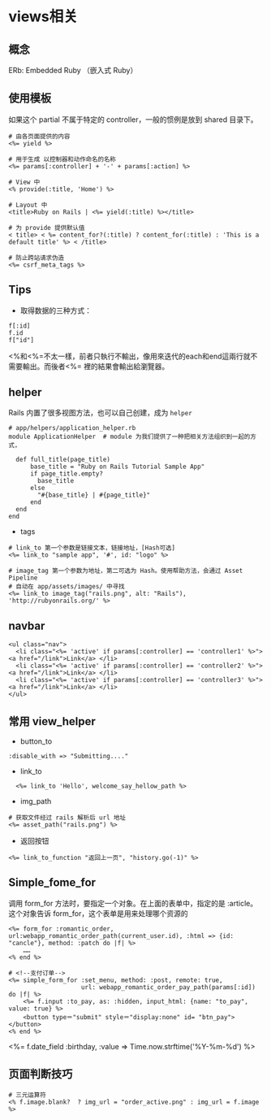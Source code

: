 # views相关

## 概念
ERb: Embedded Ruby （嵌入式 Ruby）

## 使用模板
如果这个 partial 不属于特定的 controller，一般的惯例是放到 shared 目录下。
```
# 由各页面提供的内容
<%= yield %>

# 用于生成 以控制器和动作命名的名称
<%= params[:controller] + '-' + params[:action] %>

# View 中
<% provide(:title, 'Home') %>

# Layout 中
<title>Ruby on Rails | <%= yield(:title) %></title>

# 为 provide 提供默认值
< title> < %= content_for?(:title) ? content_for(:title) : 'This is a default title' %> < /title>

# 防止跨站请求伪造
<%= csrf_meta_tags %>
```

## Tips
- 取得数据的三种方式：
```
f[:id]
f.id
f["id"]
```
<%和<%=不太一樣，前者只執行不輸出，像用來迭代的each和end這兩行就不需要輸出。而後者<%= 裡的結果會輸出給瀏覽器。

## helper
Rails 内置了很多视图方法，也可以自己创建，成为 `helper`

```
# app/helpers/application_helper.rb
module ApplicationHelper  # module 为我们提供了一种把相关方法组织到一起的方式，

  def full_title(page_title)
      base_title = "Ruby on Rails Tutorial Sample App"
      if page_title.empty?
        base_title
      else
        "#{base_title} | #{page_title}"
      end
  end
end
```

- tags
```
# link_to 第一个参数是链接文本，链接地址，[Hash可选]
<%= link_to "sample app", '#', id: "logo" %>

# image_tag 第一个参数为地址，第二可选为 Hash。使用帮助方法，会通过 Asset Pipeline
# 自动在 app/assets/images/ 中寻找
<%= link_to image_tag("rails.png", alt: "Rails"), 'http://rubyonrails.org/' %>
```


## navbar
```
<ul class="nav">
  <li class="<%= 'active' if params[:controller] == 'controller1' %>"> <a href="/link">Link</a> </li>
  <li class="<%= 'active' if params[:controller] == 'controller2' %>"> <a href="/link">Link</a> </li>
  <li class="<%= 'active' if params[:controller] == 'controller3' %>"> <a href="/link">Link</a> </li>        
</ul>
```

## 常用 view_helper
- button_to
```
:disable_with => "Submitting...."
```
- link_to
```
  <%= link_to 'Hello', welcome_say_hellow_path %>
```
- img_path
```
# 获取文件经过 rails 解析后 url 地址
<%= asset_path("rails.png") %>
```

- 返回按钮
```
<%= link_to_function "返回上一页", "history.go(-1)" %>
```

## Simple_fome_for
调用 form_for 方法时，要指定一个对象。在上面的表单中，指定的是 :article。这个对象告诉 form_for，这个表单是用来处理哪个资源的
```
<%= form_for :romantic_order, url:webapp_romantic_order_path(current_user.id), :html => {id: "cancle"}, method: :patch do |f| %>
    ……
<% end %>

# <!--支付订单-->
<%= simple_form_for :set_menu, method: :post, remote: true,
                    url: webapp_romantic_order_pay_path(params[:id])  do |f| %>
    <%= f.input :to_pay, as: :hidden, input_html: {name: "to_pay", value: true} %>
    <button type＝"submit" style＝"display:none" id= "btn_pay"></button>
<% end %>
```

<%= f.date_field :birthday, :value => Time.now.strftime('%Y-%m-%d') %>


## 页面判断技巧
```
# 三元运算符
<% f.image.blank?  ? img_url = "order_active.png" : img_url = f.image  %>
```
